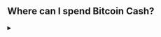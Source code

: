 ## Where can I spend Bitcoin Cash?
<details><summary></summary>

There are thousands of merchants and businesses around the world that accept Bitcoin Cash. [Acceptbitcoin.cash](https://acceptbitcoin.cash/) allows you to browse merchants by category. [Greenpages.cash](https://greenpages.cash/pages/home.php) also lets you search for various merchants. [Map.bitcoin.com](https://map.bitcoin.com/) and [cash-map.org](https://cash-map.org/) allow you to browse merchants through a map interface. And [bitcoincash.org](https://bitcoincash.org/#services) lists several services and projects that accept Bitcoin Cash. If you accept Bitcoin Cash for your business, list your business on these websites for more exposure.

</details>
